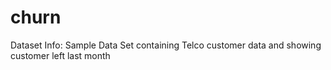 # churn
Dataset Info: Sample Data Set containing Telco customer data and showing customer left last month
